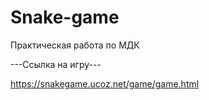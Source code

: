 # Snake-game
Практическая работа по МДК

---Ссылка на игру---

https://snakegame.ucoz.net/game/game.html
